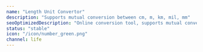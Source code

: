 ```yaml
---
name: "Length Unit Convertor"
description: "Supports mutual conversion between cm, m, km, mil, mm"
seoOptimizedDescription: "Online conversion tool, supports mutual conversion between cm, m, km, mil, mm"
status: "stable"
icon: "/icon/number_green.png"
channel: life
---
```

